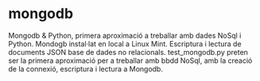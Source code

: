 # mongodb
Mongodb &amp; Python, primera aproximació a treballar amb dades NoSql i Python. Mondogb instal·lat en local a Linux Mint. Escriptura i lectura de documents JSON base de dades no relacionals.
test_mongodb.py preten ser la primera aproximació per a treballar amb bbdd NoSql, amb la creació de la connexió, escriptura i lectura a Mongodb.
